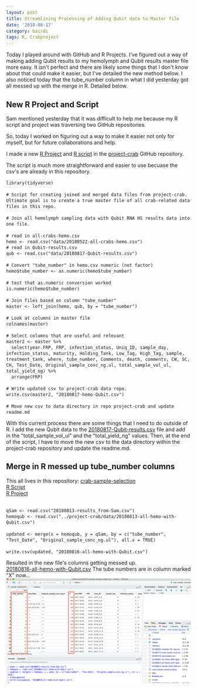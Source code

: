 ```yaml
---
layout: post
title: Streamlining Processing of Adding Qubit data to Master file
date: '2018-08-17'
category: bairdi
tags: R, Crabproject
---
```

Today I played around with GitHub and R Projects. I've figured out a way of making adding Qubit results to my hemolymph and Qubit results master file more easy. It isn't perfect and there are likely some things that I don't know about that could make it easier, but I've detailed the new method below. I also noticed today that the tube_number column in what I did yesterday got all messed up with the merge in R. Detailed below. 

## New R Project and Script
Sam mentioned yesterday that it was difficult to help me because my R script and project was traversing two GitHub repositories. 

So, today I worked on figuring out a way to make it easier not only for myself, but for future collaborations and help. 

I made a new [R Project](https://github.com/RobertsLab/project-crab/blob/master/project-crab.Rproj) and [R script](https://github.com/RobertsLab/project-crab/blob/master/project-crab_join_files.R) in the [project-crab](https://github.com/RobertsLab/project-crab) GitHub repository. 

The script is much more straightforward and easier to use becuase the csv's are already in this repository.    
```library(dplyr)
library(tidyverse)

# Script for creating joined and merged data files from project-crab. Ultimate goal is to create a true master file of all crab-related data files in this repo. 

# Join all hemolymph sampling data with Qubit RNA HS results data into one file. 

# read in all-crabs-hemo.csv
hemo <- read.csv("data/20180522-all-crabs-hemo.csv")
# read in Qubit-results.csv
qub <- read.csv("data/20180817-Qubit-results.csv")

# Convert "tube_number" in hemo.csv numeric (not factor)
hemo$tube_number <- as.numeric(hemo$tube_number)

# test that as.numeric conversion worked
is.numeric(hemo$tube_number)

# Join files based on column "tube_number"
master <- left_join(hemo, qub, by = "tube_number")

# Look at columns in master file
colnames(master)

# Select columns that are useful and relevant
master2 <- master %>%
  select(year.FRP, FRP, infection_status, Uniq_ID, sample_day, infection_status, maturity, Holding_Tank, Low_Tag, High_Tag, sample, treatment_tank, where, tube_number, Comments, death, comments, CW, SC, CH, Test_Date, Original_sample_conc_ng.ul, total_sample_vol_ul, total_yield_ng) %>%
  arrange(FRP)

# Write updated csv to project-crab data repo. 
write.csv(master2, "20180817-hemo-Qubit.csv")

# Move new csv to data directory in repo project-crab and update readme.md
```
With this current process there are some things that I need to do outside of R. I add the new Qubit data to the [20180817-Qubit-results.csv](https://raw.githubusercontent.com/RobertsLab/project-crab/master/data/20180817-Qubit-results.csv) file and add in the "total_sample_vol_ul" and the "total_yield_ng" values. Then, at the end of the script, I have to move the new csv to the data directory within the project-crab repository and update the readme.md. 

## Merge in R messed up tube_number columns
This all lives in this repository: [crab-sample-selection](https://github.com/grace-ac/crab-sample-selection)    
[R Script](https://github.com/grace-ac/crab-sample-selection/blob/master/scripts/sample-selection.R)           
[R Project](https://github.com/grace-ac/crab-sample-selection/blob/master/crab-sample-selection.Rproj)    

```#Try to merge columns that are repeats. "Test_Date.x" with "Test_Date.y" and "Original_sample_conc_ng.ul.x" with "Original_sample_conc_ng.ul.y".

qSam <- read.csv("20180813-results_from-Sam.csv")
hemoqub <- read.csv("../project-crab/data/20180813-all-hemo-with-Qubit.csv")

updated <- merge(x = hemoqub, y = qSam, by = c("tube_number", "Test_Date", "Original_sample_conc_ng.ul"), all.x = TRUE)

write.csv(updated, "20180816-all-hemo-with-Qubit.csv")
```

Resulted in the new file's columns getting messed up.    
[20180816-all-hemo-with-Qubit.csv](https://raw.githubusercontent.com/grace-ac/crab-sample-selection/master/20180816-all-hemo-with-Qubit.csv)
The tube numbers are in column marked "X" now...      
![img](../notebook-images/mess-up-tube-numbers.png)
